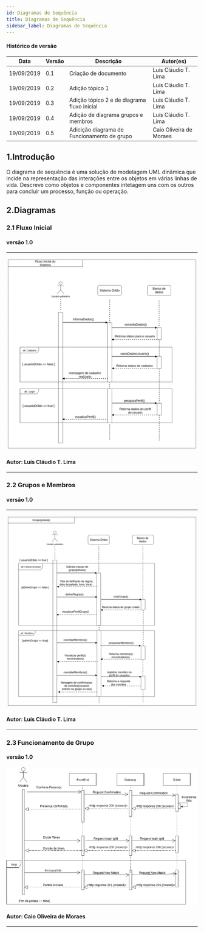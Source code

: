 ```yaml
---
id: Diagramas de Sequência
title: Diagramas de Sequência
sidebar_label: Diagramas de Sequência
---
```


#### Histórico de versão

| Data       | Versão | Descrição            | Autor(es)       |
| ---------- | ------ | -------------------- | --------------- |
| 19/09/2019 | 0.1 | Criação de documento | Luís Cláudio T. Lima|
| 19/09/2019 | 0.2 | Adição tópico 1 | Luís Cláudio T. Lima|
| 19/09/2019 | 0.3 | Adição tópico 2 e de diagrama fluxo inicial | Luís Cláudio T. Lima|
| 19/09/2019 | 0.4 | Adição de diagrama grupos e membros| Luís Cláudio T. Lima|
| 19/09/2019 | 0.5 | Adicição diagrama de Funcionamento de grupo | Caio Oliveira de Moraes |

## 1.Introdução
O diagrama de sequência é uma solução de modelagem UML dinâmica que incide na 
representação das interações entre os objetos em várias linhas de vida. Descreve
como objetos e componentes intetagem uns com os outros para concluir um processo,
função ou operação.

## 2.Diagramas

### 2.1 Fluxo Inicial

#### versão 1.0

---

[![Fluxo Inicial](assets/Diagrama_de_Sequencia_cadastro_login.png)](assets/Diagrama_de_Sequencia_cadastro_login.png)

#### Autor: Luís Cláudio T. Lima

---

### 2.2 Grupos e Membros

#### versão 1.0

---

[![Fluxo Inicial](assets/Diagrama_de_Sequencia_grupos_e_membros.png)](assets/Diagrama_de_Sequencia_grupos_e_membros.png)

#### Autor: Luís Cláudio T. Lima

---

### 2.3 Funcionamento de Grupo

#### versão 1.0

[![Fluxo de grupo](assets/Diagrama_de_Sequencia_Funcionamento_grupos.png)](assets/Diagrama_de_Sequencia_Funcionamento_grupos.png)

#### Autor: Caio Oliveira de Moraes

---
